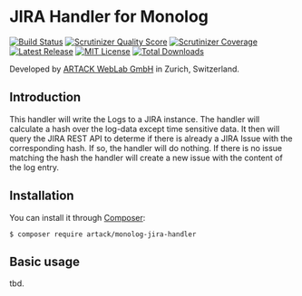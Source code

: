 JIRA Handler for Monolog
========================

[![Build Status](https://img.shields.io/travis/ARTACK/monolog-jira-handler.svg?style=flat)](https://travis-ci.org/ARTACK/monolog-jira-handler)
[![Scrutinizer Quality Score](https://img.shields.io/scrutinizer/g/artack/monolog-jira-handler.svg?style=flat)](https://scrutinizer-ci.com/g/artack/monolog-jira-handler/)
[![Scrutinizer Coverage](https://img.shields.io/scrutinizer/coverage/g/artack/monolog-jira-handler.svg)](https://scrutinizer-ci.com/g/artack/monolog-jira-handler/)
[![Latest Release](https://img.shields.io/packagist/v/artack/monolog-jira-handler.svg)](https://packagist.org/packages/artack/monolog-jira-handler)
[![MIT License](https://img.shields.io/packagist/l/artack/monolog-jira-handler.svg)](http://opensource.org/licenses/MIT)
[![Total Downloads](https://img.shields.io/packagist/dt/artack/monolog-jira-handler.svg)](https://packagist.org/packages/artack/monolog-jira-handler)

Developed by [ARTACK WebLab GmbH](https://www.artack.ch) in Zurich, Switzerland.

Introduction
------------
This handler will write the Logs to a JIRA instance. The handler will calculate a hash over the log-data except 
time sensitive data. It then will query the JIRA REST API to determe if there is already a JIRA Issue with the
corresponding hash. If so, the handler will do nothing. If there is no issue matching the hash the handler will 
create a new issue with the content of the log entry.

Installation
------------
You can install it through [Composer](https://getcomposer.org):

```shell
$ composer require artack/monolog-jira-handler
```

Basic usage
-----------
tbd.
